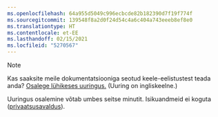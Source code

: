 ```yaml
---
ms.openlocfilehash: 64a955d5049c996ecbcde82b182390d7f19f774f
ms.sourcegitcommit: 139548f8a2d0f24d54c4a6c404a743eeeb8ef8e0
ms.translationtype: HT
ms.contentlocale: et-EE
ms.lasthandoff: 02/15/2021
ms.locfileid: "5270567"
---
```

> [!NOTE]
>Kas saaksite meile dokumentatsiooniga seotud keele-eelistustest teada anda? [Osalege lühikeses uuringus.](https://aka.ms/BAG_Docs_Language_Survey) (Uuring on ingliskeelne.)
>
>Uuringus osalemine võtab umbes seitse minutit. Isikuandmeid ei koguta ([privaatsusavaldus](https://go.microsoft.com/fwlink/?LinkId=521839)).
